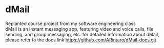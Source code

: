 # dMail
Replanted course project from my software engineering class <br />
dMail is an instant messaging app, featuring video and voice calls, file sending, and group messaging, etc.
for detailed information about dMail, please refer to the docs link https://github.com/ARintaro/dMail-docs.git

